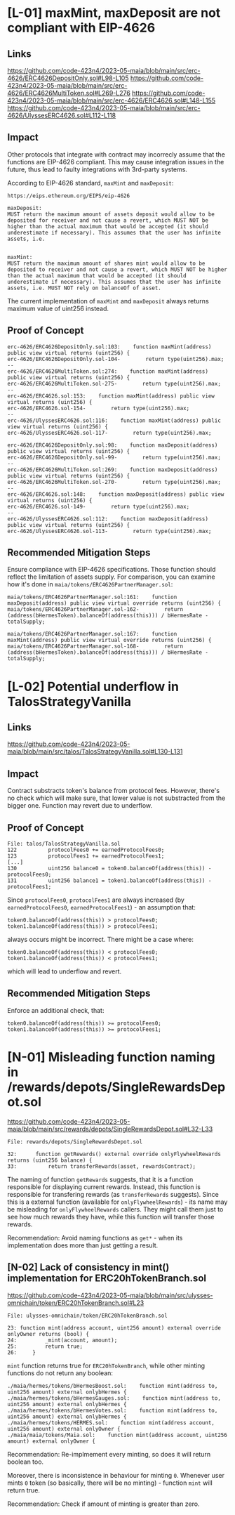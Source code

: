 # [L-01] maxMint, maxDeposit are not compliant with EIP-4626

## Links

https://github.com/code-423n4/2023-05-maia/blob/main/src/erc-4626/ERC4626DepositOnly.sol#L98-L105
https://github.com/code-423n4/2023-05-maia/blob/main/src/erc-4626/ERC4626MultiToken.sol#L269-L276
https://github.com/code-423n4/2023-05-maia/blob/main/src/erc-4626/ERC4626.sol#L148-L155
https://github.com/code-423n4/2023-05-maia/blob/main/src/erc-4626/UlyssesERC4626.sol#L112-L118




## Impact

Other protocols that integrate with contract may incorrecly assume that the functions are EIP-4626 compliant. This may cause integration issues in the future, thus lead to faulty integrations with 3rd-party systems.

According to EIP-4626 standard, `maxMint` and `maxDeposit`:

```
https://eips.ethereum.org/EIPS/eip-4626

maxDeposit:
MUST return the maximum amount of assets deposit would allow to be deposited for receiver and not cause a revert, which MUST NOT be higher than the actual maximum that would be accepted (it should underestimate if necessary). This assumes that the user has infinite assets, i.e. 


maxMint:
MUST return the maximum amount of shares mint would allow to be deposited to receiver and not cause a revert, which MUST NOT be higher than the actual maximum that would be accepted (it should underestimate if necessary). This assumes that the user has infinite assets, i.e. MUST NOT rely on balanceOf of asset.
```

The current implementation of `maxMint` and `maxDeposit` always returns maximum value of uint256 instead.

## Proof of Concept

```
erc-4626/ERC4626DepositOnly.sol:103:    function maxMint(address) public view virtual returns (uint256) {
erc-4626/ERC4626DepositOnly.sol-104-        return type(uint256).max;
--
erc-4626/ERC4626MultiToken.sol:274:    function maxMint(address) public view virtual returns (uint256) {
erc-4626/ERC4626MultiToken.sol-275-        return type(uint256).max;
--
erc-4626/ERC4626.sol:153:    function maxMint(address) public view virtual returns (uint256) {
erc-4626/ERC4626.sol-154-        return type(uint256).max;
--
erc-4626/UlyssesERC4626.sol:116:    function maxMint(address) public view virtual returns (uint256) {
erc-4626/UlyssesERC4626.sol-117-        return type(uint256).max;

erc-4626/ERC4626DepositOnly.sol:98:    function maxDeposit(address) public view virtual returns (uint256) {
erc-4626/ERC4626DepositOnly.sol-99-        return type(uint256).max;
--
erc-4626/ERC4626MultiToken.sol:269:    function maxDeposit(address) public view virtual returns (uint256) {
erc-4626/ERC4626MultiToken.sol-270-        return type(uint256).max;
--
erc-4626/ERC4626.sol:148:    function maxDeposit(address) public view virtual returns (uint256) {
erc-4626/ERC4626.sol-149-        return type(uint256).max;
--
erc-4626/UlyssesERC4626.sol:112:    function maxDeposit(address) public view virtual returns (uint256) {
erc-4626/UlyssesERC4626.sol-113-        return type(uint256).max;
```



## Recommended Mitigation Steps

Ensure compliance with EIP-4626 specifications. Those function should reflect the limitation of assets supply. For comparison, you can examine how it's done in `maia/tokens/ERC4626PartnerManager.sol`:

```
maia/tokens/ERC4626PartnerManager.sol:161:    function maxDeposit(address) public view virtual override returns (uint256) {
maia/tokens/ERC4626PartnerManager.sol-162-        return (address(bHermesToken).balanceOf(address(this))) / bHermesRate - totalSupply;

maia/tokens/ERC4626PartnerManager.sol:167:    function maxMint(address) public view virtual override returns (uint256) {
maia/tokens/ERC4626PartnerManager.sol-168-        return (address(bHermesToken).balanceOf(address(this))) / bHermesRate - totalSupply;
```




# [L-02] Potential underflow in TalosStrategyVanilla

## Links

https://github.com/code-423n4/2023-05-maia/blob/main/src/talos/TalosStrategyVanilla.sol#L130-L131

## Impact

Contract substracts token's balance from protocol fees. However, there's no check which will make sure, that lower value is not substracted from the bigger one. Function may revert due to underflow.

## Proof of Concept

```
File: talos/TalosStrategyVanilla.sol
122          protocolFees0 += earnedProtocolFees0;
123          protocolFees1 += earnedProtocolFees1;
[...]
130          uint256 balance0 = token0.balanceOf(address(this)) - protocolFees0;
131          uint256 balance1 = token1.balanceOf(address(this)) - protocolFees1;
```

Since `protocolFees0`, `protocolFees1` are always increased (by `earnedProtocolFees0`, `earnedProtocolFees1`) - an assumption that:
```
token0.balanceOf(address(this)) > protocolFees0;
token1.balanceOf(address(this)) > protocolFees1;
```
always occurs might be incorrect. There might be a case where:

```
token0.balanceOf(address(this)) < protocolFees0;
token1.balanceOf(address(this)) < protocolFees1;
```
which will lead to underflow and revert.

## Recommended Mitigation Steps

Enforce an additional check, that:

```
token0.balanceOf(address(this)) >= protocolFees0;
token1.balanceOf(address(this)) >= protocolFees1;
```


# [N-01] Misleading function naming in /rewards/depots/SingleRewardsDepot.sol

https://github.com/code-423n4/2023-05-maia/blob/main/src/rewards/depots/SingleRewardsDepot.sol#L32-L33

```
File: rewards/depots/SingleRewardsDepot.sol

32:      function getRewards() external override onlyFlywheelRewards returns (uint256 balance) {  
33:          return transferRewards(asset, rewardsContract);
```

The naming of function `getRewards` suggests, that it is a function responsible for displaying current rewards. Instead, this function is responsible for transfering rewards (as `transferRewards` suggests).
Since this is a external function (available for `onlyFlywheelRewards`) - its name may be misleading for `onlyFlywheelRewards` callers. They might call them just to see how much rewards they have, while this function will transfer those rewards. 

Recommendation: Avoid naming functions as `get*` - when its implementation does more than just getting a result.


## [N-02] Lack of consistency in mint() implementation for ERC20hTokenBranch.sol

https://github.com/code-423n4/2023-05-maia/blob/main/src/ulysses-omnichain/token/ERC20hTokenBranch.sol#L23


```
File: ulysses-omnichain/token/ERC20hTokenBranch.sol

23:	function mint(address account, uint256 amount) external override onlyOwner returns (bool) {
24:	        _mint(account, amount);
25:	        return true;
26:	    }
```

`mint` function returns true for `ERC20hTokenBranch`, while other minting functions do not return any boolean:

```
./maia/hermes/tokens/bHermesBoost.sol:    function mint(address to, uint256 amount) external onlybHermes {
./maia/hermes/tokens/bHermesGauges.sol:    function mint(address to, uint256 amount) external onlybHermes {
./maia/hermes/tokens/bHermesVotes.sol:    function mint(address to, uint256 amount) external onlybHermes {
./maia/hermes/tokens/HERMES.sol:    function mint(address account, uint256 amount) external onlyOwner {
./maia/maia/tokens/Maia.sol:    function mint(address account, uint256 amount) external onlyOwner {
```

Recommendation: Re-implmement every minting, so does it will return boolean too.

Moreover, there is inconsistence in behaviour for minting `0`. Whenever user mints `0` token (so basically, there will be no minting) - function `mint` will return true.

Recommendation: Check if amount of minting is greater than zero.

